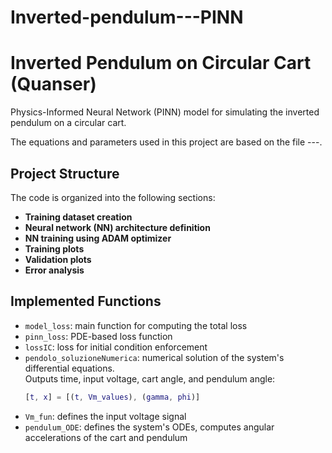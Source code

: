 # Inverted-pendulum---PINN
# Inverted Pendulum on Circular Cart (Quanser) 

Physics-Informed Neural Network (PINN) model for simulating the inverted pendulum on a circular cart.

The equations and parameters used in this project are based on the file ---.

## Project Structure

The code is organized into the following sections:

- **Training dataset creation**
- **Neural network (NN) architecture definition**
- **NN training using ADAM optimizer**
- **Training plots**
- **Validation plots**
- **Error analysis**

## Implemented Functions

- `model_loss`: main function for computing the total loss  
- `pinn_loss`: PDE-based loss function  
- `lossIC`: loss for initial condition enforcement  
- `pendolo_soluzioneNumerica`: numerical solution of the system's differential equations.  
  Outputs time, input voltage, cart angle, and pendulum angle:  
  ```matlab
  [t, x] = [(t, Vm_values), (gamma, phi)]
- `Vm_fun`: defines the input voltage signal
- `pendulum_ODE`: defines the system's ODEs, computes angular accelerations of the cart and pendulum
